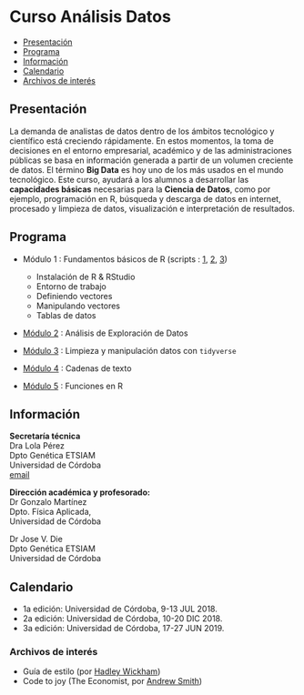 # Curso Análisis Datos
 * [Presentación](#presentación)     
 * [Programa](#programa)
 * [Información](#información) 
 * [Calendario](#calendario)
 * [Archivos de interés](#archivos-de-interés) 

## Presentación
La demanda de analistas de datos dentro de los ámbitos tecnológico y científico está creciendo rápidamente.  En estos momentos, la toma de decisiones en el entorno empresarial, académico y de las administraciones públicas se basa en información generada a partir de un volumen creciente de datos.  El término **Big Data** es hoy uno de los más usados en el mundo tecnológico. Este curso, ayudará a los alumnos a desarrollar las **capacidades básicas** necesarias para la **Ciencia de Datos**, como por ejemplo, programación en R, búsqueda y descarga de datos en internet, procesado y limpieza de datos, visualización e interpretación de resultados.   

## Programa  
* Módulo 1 :  Fundamentos básicos de R (scripts : [1](tema1_ejemplo.R), [2](tema1_objetos.R), [3](tema1_objetos.R))   
  
  - Instalación de R & RStudio
  - Entorno de trabajo
  - Definiendo vectores
  - Manipulando vectores
  - Tablas de datos 
  
* [Módulo 2](tema4_EDA.R) :  Análisis de Exploración de Datos     
* [Módulo 3](tema5_tidyverse.R) :  Limpieza y manipulación datos con `tidyverse`      
* [Módulo 4](tema6_strings.R) :  Cadenas de texto     
* [Módulo 5](tema7_functions.R) :  Funciones en R  

## Información
__Secretaría técnica__  
Dra Lola Pérez  
Dpto Genética ETSIAM  
Universidad de Córdoba  
[email](mailto:dpcalle@uco.es)  



__Dirección académica y profesorado:__   
Dr Gonzalo Martínez  
Dpto. Física Aplicada,  
Universidad de Córdoba
  
Dr Jose V. Die  
Dpto Genética ETSIAM  
Universidad de Córdoba  



## Calendario
* 1a edición: Universidad de Córdoba, 9-13  JUL 2018.   
* 2a edición: Universidad de Córdoba, 10-20 DIC 2018. 
* 3a edición: Universidad de Córdoba, 17-27 JUN 2019.   



### Archivos de interés
* Guía de estilo (por [Hadley Wickham](http://adv-r.had.co.nz/Style.html))  
* Code to joy (The Economist, por [Andrew Smith](https://www.1843magazine.com/features/code-to-joy))  
